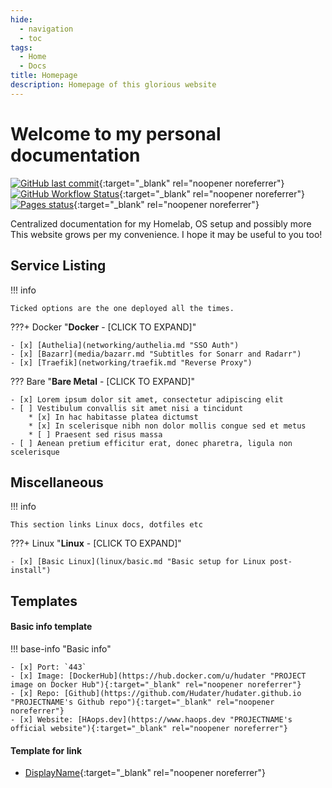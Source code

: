 ```yaml
---
hide:
  - navigation
  - toc
tags:
  - Home
  - Docs
title: Homepage
description: Homepage of this glorious website
---
```

# Welcome to my personal documentation

[![GitHub last commit](https://img.shields.io/github/last-commit/Hudater/hudater.github.io/main?color=4051B5&style=for-the-badge)](https://github.com/Hudater/hudater.github.io/commits/main){:target="_blank" rel="noopener noreferrer"}
[![GitHub Workflow Status](https://img.shields.io/github/workflow/status/Hudater/hudater.github.io/ci?color=4051B5&style=for-the-badge)](https://github.com/Hudater/hudater.github.io/actions){:target="_blank" rel="noopener noreferrer"}
[![Pages status](https://img.shields.io/website?style=for-the-badge&up_color=4051B5&url=https%3A%2F%2Fwww.haops.dev%2F)](https://www.haops.dev/){:target="_blank" rel="noopener noreferrer"}

Centralized documentation for my Homelab, OS setup and possibly more  
This website grows per my convenience. I hope it may be useful to you too!  


## Service Listing

!!! info

    Ticked options are the one deployed all the times.

???+ Docker "**Docker** - [CLICK TO EXPAND]"

    - [x] [Authelia](networking/authelia.md "SSO Auth")
    - [x] [Bazarr](media/bazarr.md "Subtitles for Sonarr and Radarr")
    - [x] [Traefik](networking/traefik.md "Reverse Proxy")

??? Bare "**Bare Metal** - [CLICK TO EXPAND]"

    - [x] Lorem ipsum dolor sit amet, consectetur adipiscing elit
    - [ ] Vestibulum convallis sit amet nisi a tincidunt
        * [x] In hac habitasse platea dictumst
        * [x] In scelerisque nibh non dolor mollis congue sed et metus
        * [ ] Praesent sed risus massa
    - [ ] Aenean pretium efficitur erat, donec pharetra, ligula non scelerisque


## Miscellaneous

!!! info

    This section links Linux docs, dotfiles etc

???+ Linux "**Linux** - [CLICK TO EXPAND]"

    - [x] [Basic Linux](linux/basic.md "Basic setup for Linux post-install")

## Templates

#### Basic info template

!!! base-info "Basic info"

    - [x] Port: `443`
    - [x] Image: [DockerHub](https://hub.docker.com/u/hudater "PROJECT image on Docker Hub"){:target="_blank" rel="noopener noreferrer"}
    - [x] Repo: [Github](https://github.com/Hudater/hudater.github.io "PROJECTNAME's Github repo"){:target="_blank" rel="noopener noreferrer"}
    - [x] Website: [HAops.dev](https://www.haops.dev "PROJECTNAME's official website"){:target="_blank" rel="noopener noreferrer"}

#### Template for link

- [DisplayName](LINK "HoverText"){:target="_blank" rel="noopener noreferrer"}